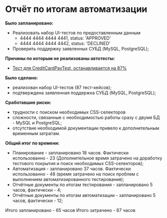 # Отчёт по итогам автоматизации

**Было запланировано:**
+ Реализовать набор UI-тестов по предоставленным данным
    + 4444 4444 4444 4441, status: 'APPROVED'
    + 4444 4444 4444 4442, status: 'DECLINED'
+ Проверить поддержку заявленных СУБД (MySQL, PostgreSQL);
  
**Причины по которым не реализованы автотесты:**
+  [Тест для CreditCardPayTest, останавливается на 87%](https://github.com/mariyatsa/DiplomQA/issues/3)

**Было сделано:**
+ реализован набор UI-тестов (87 тест-кейсов);
+ подтверждена заявленная поддержка СУБД (MySQL, PostgreSQL);

**Сработавшие риски:**
+ трудности с поиском необходимых CSS-селекторов
+ сложности, связанные с необходимостью работы сразу с двумя БД - MySQL и PostgreSQL;
+ отсутствие необходимой документации привело к дополнительным временным затратам.

**Общий итог по времени:**
+ Планирование - запланировано 18 часов. Фактически использованно - 23 (Дополнительное время затрачено на доработку тестового покрытия и поиск необходимых CSS-селекторов);
+ Автоматизация - запланировано 37 часов. Фактически использованно - 48 (время затрачено на поиск проблем с выполнением автоматизированного тестирования);
+ Отчётные документы по итогам тестирования - запланировано 5 часов, фактически - 4;
+ Отчётные документы по итогам автоматизации - запланировано 5 часов, фактически - 12;

Итого запланировано - 65 часов
Итого затрачено - 87 часов

